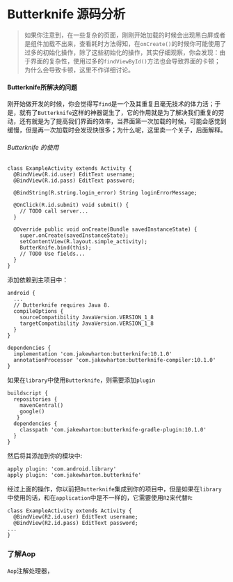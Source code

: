 # Butterknife 源码分析         

>如果你注意到，在一些复杂的页面，刚刚开始加载的时候会出现黑白屏或者是组件加载不出来，查看耗时方法得知，在`onCreate()`的时候你可能使用了过多的初始化操作，除了这些初始化的操作，其实仔细观察，你会发现：由于界面的复杂性，使用过多的`findViewById()`方法也会导致界面的卡顿；为什么会导致卡顿，这里不作详细讨论。

#### Butterknife所解决的问题
刚开始做开发的时候，你会觉得写`find`是一个及其重复且毫无技术的体力活；于是，就有了`Butterknife`这样的神器诞生了，它的作用就是为了解决我们重复的劳动，还有就是为了提高我们界面的效率，当界面第一次加载的时候，可能会感觉到缓慢，但是再一次加载时会发现快很多；为什么呢，这里卖一个关子，后面解释。

###### Butterknife 的使用
```
class ExampleActivity extends Activity {
  @BindView(R.id.user) EditText username;
  @BindView(R.id.pass) EditText password;

  @BindString(R.string.login_error) String loginErrorMessage;

  @OnClick(R.id.submit) void submit() {
    // TODO call server...
  }

  @Override public void onCreate(Bundle savedInstanceState) {
    super.onCreate(savedInstanceState);
    setContentView(R.layout.simple_activity);
    ButterKnife.bind(this);
    // TODO Use fields...
  }
}
```

添加依赖到主项目中：
```
android {
  ...
  // Butterknife requires Java 8.
  compileOptions {
    sourceCompatibility JavaVersion.VERSION_1_8
    targetCompatibility JavaVersion.VERSION_1_8
  }
}

dependencies {
  implementation 'com.jakewharton:butterknife:10.1.0'
  annotationProcessor 'com.jakewharton:butterknife-compiler:10.1.0'
}
```

如果在`library`中使用`Butterknife`，则需要添加`plugin`
```
buildscript { 
  repositories {
    mavenCentral()
    google()
   }
  dependencies {
    classpath 'com.jakewharton:butterknife-gradle-plugin:10.1.0'
  }
}
```
然后将其添加到你的模块中:
```
apply plugin: 'com.android.library'
apply plugin: 'com.jakewharton.butterknife'
```
经过上面的操作，你以前把`Butterknife`集成到你的项目中，但是如果在`library`中使用的话，和在`application`中是不一样的，它需要使用`R2`来代替`R`:
```
class ExampleActivity extends Activity {
  @BindView(R2.id.user) EditText username;
  @BindView(R2.id.pass) EditText password;
...
}
```

### 了解Aop 

`Aop`注解处理器， 